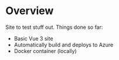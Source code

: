 # Overview
Site to test stuff out. Things done so far:
- Basic Vue 3 site
- Automatically build and deploys to Azure
- Docker container (locally)

